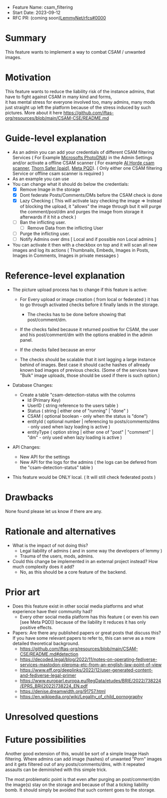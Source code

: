- Feature Name: csam_filtering
- Start Date: 2023-09-12
- RFC PR: (coming soon)[LemmyNet/rfcs#0000](https://github.com/LemmyNet/rfcs/pull/0000)


# Summary

This feature wants to implement a way to combat CSAM / unwanted images.

# Motivation

This feature wants to reduce the liability risk of the instance admins, that have to fight against CSAM in many kind and forms,  
it has mental stress for everyone involved too, many admins, many mods just straight up left the platform because of the stress induced by such pictures. 
More about it here https://github.com/iftas-org/resources/blob/main/CSAM-CSE/README.md

# Guide-level explanation

- As an admin you can add your credentials of different CSAM filtering Services ( For Example [Microsofts PhotoDNA](https://www.microsoft.com/en-us/photodna)) in the Admin Settings and/or activate a offline CSAM scanner ( For example [AI Horde csam scanner](https://github.com/Haidra-Org/horde-safety/blob/main/horde_safety/csam_checker.py), [Thorn Safer [paid]](https://get.safer.io/csam-detection-tool-for-child-safety), [Meta PQD](https://github.com/facebook/ThreatExchange/tree/main/pdq)). ( Only either one CSAM filtering Service or offline csam scanner is required )
- As an example you can use 
- You can change what it should do below the credentials:
    + [X] Remove Image in the storage
    + [X] Dont federate Posts/Comments/DMs before the CSAM check is done
    + [X] Lazy Checking ( This will activate lazy checking the image => Instead of blocking the upload, it "allows" the image through but it will purge the comment/post/dm and purges the image from storage it afterwards if it hit a check )
    + [ ] Ban the inflicting user.
      * [ ] Remove Data from the inflicting User
    + [ ] Purge the inflicting user.
    + [ ] Notify Admins over dms [ Local and if possible non Local admins ]

- You can activate it then with a checkbox on top and it will scan all new images and log its actions ( Thumbnails, Embeds, Images in Posts, Images in Comments, Images in private messages )



# Reference-level explanation

- The picture upload process has to change if this feature is active:
    * For Every upload or image creation ( from local or federated ) it has to go through activated checks before it finally lands in the storage. 
        + The checks has to be done before showing that post/comment/dm.

    * If the checks failed because it returned positive for CSAM, the user and his post/comment/dm with the options enabled in the admin panel.

    * If the checks failed because an error

    * The checks should be scalable that it isnt lagging a large instance behind of images. Best case it should cache hashes of allready known bad images of previous checks. (Some of the services have "Bulk" image uploads, those should be used if there is such option.)

- Database Changes:
    + Create a table "csam-detection-status with the columns
        - Id (Primary Key)
        - UserID ( string reference to the users table )
        - Status ( string | either one of "running" | "done" )
        - CSAM ( optional boolean - only when the status is "done")
        - entityId ( optional number | referencing to posts/comments/dms - only used when lazy loading is active )
        - entityType ( option string | either one of "post" | "comment" | "dm" - only used when lazy loading is active )

- API Changes:
    + New API for the settings
    + New API for the logs for the admins ( the logs can be defered from the "csam-detection-status" table )

- This feature would be ONLY local. ( It will still check federated posts )

# Drawbacks

None found please let us know if there are any.

# Rationale and alternatives

- What is the impact of not doing this?
    + Legal liability of admins ( and in some way the developers of lemmy )
    + Trauma of the users, mods, admins.
- Could this change be implemented in an external project instead? How much complexity does it add?
    + No, as this should be a core feature of the backend.

# Prior art

- Does this feature exist in other social media platforms and what experience have their community had?
    + Every other social media platform has this feature ( or even his own [see Meta PQD]) because of the liability it reduces it has only positive effects.
- Papers: Are there any published papers or great posts that discuss this? If you have some relevant papers to refer to, this can serve as a more detailed theoretical background.
    + https://github.com/iftas-org/resources/blob/main/CSAM-CSE/README.md#detection
    + https://decoded.legal/blog/2022/11/notes-on-operating-fediverse-services-mastodon-pleroma-etc-from-an-english-law-point-of-view
    + https://www.eff.org/deeplinks/2022/12/user-generated-content-and-fediverse-legal-primer
    + https://www.europarl.europa.eu/RegData/etudes/BRIE/2022/738224/EPRS_BRI(2022)738224_EN.pdf
    + https://denise.dreamwidth.org/91757.html
    + https://en.wikipedia.org/wiki/Legality_of_child_pornography


# Unresolved questions

# Future possibilities

Another good extension of this, would be sort of a simple Image Hash filtering. Where admins can add image (hashes) of unwanted "Porn" images and it gets filtered out of any posts/comments/dms, with it repeated assaults can be deminished with this simple trick. 

The most problematic point is that even after purging an post/comment/dm the image(s) stay on the storage and because of that a ticking liability bomb. It should simply be avoided that such content goes to the storage. 